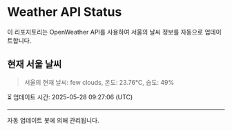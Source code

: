 
# Weather API Status

이 리포지토리는 OpenWeather API를 사용하여 서울의 날씨 정보를 자동으로 업데이트합니다.

## 현재 서울 날씨
> 서울의 현재 날씨: few clouds, 온도: 23.76°C, 습도: 49%

⏳ 업데이트 시간: 2025-05-28 09:27:06 (UTC)

---
자동 업데이트 봇에 의해 관리됩니다.
